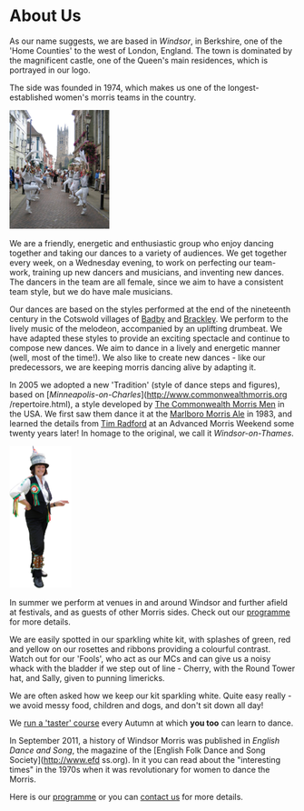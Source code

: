 <div id="google_translate_element"></div>

About Us
========

As our name suggests, we are based in _Windsor_, in Berkshire, one of the 'Home Counties' to the west of London, England. The town is dominated by the magnificent castle, one of the Queen's main residences, which is portrayed in our logo.

The side was founded in 1974, which makes us one of the longest-established women's morris teams in the country.

<img class="float-right" src="/img/Warwick%202005%20tn.jpeg" width='35%'>

We are a friendly, energetic and enthusiastic group who enjoy dancing together and taking our dances to a variety of audiences. We get together every week, on a Wednesday evening, to work on perfecting our team-work, training up new dancers and musicians, and inventing new dances. The dancers in the team are all female, since we aim to have a consistent team style, but we do have male musicians. 

Our dances are based on the styles performed at the end of the nineteenth century in the Cotswold villages of [Badby](http://badbyvillage.com/) and [Brackley](http://www.brackleynorthants-tc.gov.uk/). We perform to the lively music of the melodeon, accompanied by an uplifting drumbeat. We have adapted these styles to provide an exciting spectacle and continue to compose new dances. We aim to dance in a lively and energetic manner (well, most of the time!). We also like to create new dances - like our predecessors, we are keeping morris dancing alive by adapting it.

In 2005 we adopted a new 'Tradition' (style of dance steps and figures), based on [_Minneapolis-on-Charles_](http://www.commonwealthmorris.org
/repertoire.html), a style developed by [The Commonwealth Morris Men](http://www.commonwealthmorris.org/) in the USA. We first saw them dance it at the [Marlboro Morris Ale](https://www.facebook.com/MarlboroMorrisAle) in 1983, and learned the details from [Tim Radford](http://www.timradford.com/tim.html) at an Advanced Morris Weekend some twenty years later!  In homage to the original, we call it _Windsor-on-Thames_.

<div class='float-left'><img src="/img/Cherry%20pointing.jpg" height="250"></div>

In summer we perform at venues in and around Windsor and further afield at festivals, and as guests of other Morris sides. Check out our [programme](/) for more details.

We are easily spotted in our sparkling white kit, with splashes of green, red and yellow on our rosettes and ribbons providing a colourful contrast. Watch out for our 'Fools', who act as our MCs and can give us a noisy whack with the bladder if we step out of line - Cherry, with the Round Tower hat, and Sally, given to punning limericks.

We are often asked how we keep our kit sparkling white. Quite easy really - we avoid messy food, children and dogs, and don't sit down all day!

We [run a 'taster' course](course.html) every Autumn at which **you too** can learn to dance.

In September 2011, a history of Windsor Morris was published in _English Dance and Song_, the magazine of the [English Folk Dance and Song Society](http://www.efd
ss.org). In it you can read about the "interesting times" in the 1970s when it was revolutionary for women to dance the Morris.

Here is our [programme](/) or you can [contact us](/contact-us) for more details.


